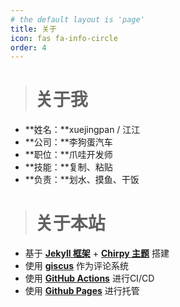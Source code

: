 ```yaml
---
# the default layout is 'page'
title: 关于
icon: fas fa-info-circle
order: 4
---
```


> # 关于我

- **姓名：**xuejingpan / 江江
- **公司：**李狗蛋汽车
- **职位：**爪哇开发师
- **技能：**复制、粘贴
- **负责：**划水、摸鱼、干饭

> # 关于本站

- 基于 [**Jekyll 框架**](https://jekyllrb.com/) + [**Chirpy 主题**](https://github.com/cotes2020/jekyll-theme-chirpy) 搭建
- 使用 [**giscus**](https://giscus.app/) 作为评论系统
- 使用 [**GitHub Actions**](https://github.com/features/actions) 进行CI/CD
- 使用 [**Github Pages**](https://pages.github.com/) 进行托管

